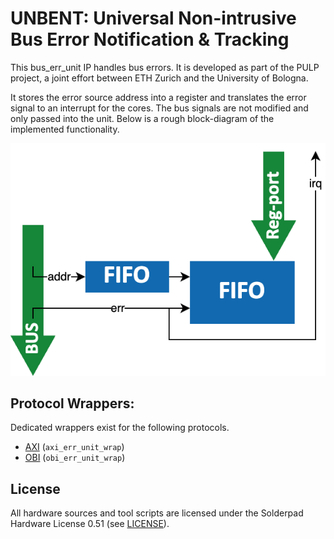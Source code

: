 # UNBENT: Universal Non-intrusive Bus Error Notification & Tracking

This bus_err_unit IP handles bus errors. It is developed as part of the PULP project, a joint effort between ETH Zurich and the University of Bologna.

It stores the error source address into a register and translates the error signal to an interrupt for the cores. The bus signals are not modified and only passed into the unit. Below is a rough block-diagram of the implemented functionality.

![Schematic](doc/bus_err_unit.drawio.png)

## Protocol Wrappers:
Dedicated wrappers exist for the following protocols.
- [AXI](https://github.com/pulp-platform/axi) (`axi_err_unit_wrap`)
- [OBI](https://github.com/pulp-platform/obi) (`obi_err_unit_wrap`)

## License
All hardware sources and tool scripts are licensed under the Solderpad Hardware License 0.51 (see [LICENSE](LICENSE)).
